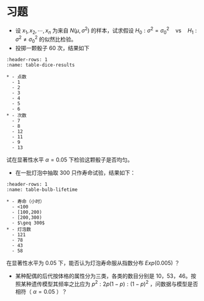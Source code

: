 # 习题

- 设 $x_1,x_2,\cdots,x_n$ 为来自 $N(\mu,\sigma^2)$ 的样本，试求假设 $H_0: \sigma^2 = \sigma^2_0\quad \text{vs}\quad H_1: \sigma^2 \neq \sigma_0^2$ 的似然比检验。
- 投掷一颗骰子 60 次，结果如下

```{list-table} 骰子投掷结果
:header-rows: 1
:name: table-dice-results

* - 点数
  - 1
  - 2
  - 3
  - 4
  - 5
  - 6
* - 次数
  - 7
  - 8
  - 12
  - 11
  - 9
  - 13
```

试在显著性水平 $\alpha = 0.05$ 下检验这颗骰子是否均匀。

- 在一批灯泡中抽取 300 只作寿命试验，结果如下：

```{list-table} 灯泡寿命试验结果
:header-rows: 1
:name: table-bulb-lifetime

* - 寿命（小时）
  - <100
  - [100,200)
  - [200,300)
  - $\geq 300$
* - 灯泡数
  - 121
  - 78
  - 43
  - 58
```

在显著性水平为 $0.05$ 下，能否认为灯泡寿命服从指数分布 $Exp(0.005)$ ？

- 某种配偶的后代按体格的属性分为三类，各类的数目分别是 10，53，46。按照某种遗传模型其频率之比应为 $p^2:2p(1-p):(1-p)^2$ ，问数据与模型是否相符（ $\alpha=0.05$ ）？